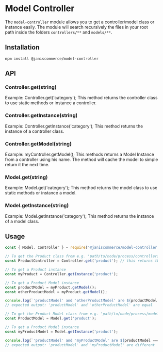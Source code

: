 # Model Controller

The `model-controller` module allows you to get a controller/model class or instance easily.
The module will search recursively the files in your root path inside the folders `controllers/**` and `models/**`.

## Installation

```
npm install @janiscommerce/model-controller
```

## API

### Controller.get(string)
Example: Controller.get('category');
This method returns the controller class to use static methods or instance a controller.

### Controller.getInstance(string)
Example: Controller.getInstance('category');
This method returns the instance of a controller class.

### Controller.getModel(string)
Example: myController.getModel();
This methods returns a Model Instance from a controller using his name. The method will cache the model to simple return it the next time.

### Model.get(string)
Example: Model.get('category');
This method returns the model class to use static methods or instance a model.

### Model.getInstance(string)
Example: Model.getInstance('category');
This method returns the instance of a model class.

## Usage

```js
const { Model, Controller } = require('@janiscommerce/model-controller');

// To get the Product class from e.g. 'path/to/node/process/controllers/product.js'
const ProductController = Controller.get('product'); // this returns the product class stored in

// To get a Product instance
const myProduct = Controller.getInstance('product');

// To get a Product Model instance
const productModel = myProduct.getModel();
const otherProductModel = myProduct.getModel();

console.log(`'productModel' and 'otherProductModel' are ${productModel === otherProductModel ? 'equal' : 'different'}`);
// expected output: 'productModel' and 'otherProductModel' are equal

// To get the Product Model class from e.g. 'path/to/node/process/models/product.js'
const ProductModel = Model.get('product');

// To get a Product Model instance
const myProductModel = Model.getInstance('product');

console.log(`'productModel' and 'myProductModel' are ${productModel === myProductModel ? 'equal' : 'different'}`);
// expected output: 'productModel' and 'myProductModel' are different
```